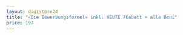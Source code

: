 ```yaml
---
layout: digistore24
title: "«Die Bewerbungsformel» inkl. HEUTE 76abatt + alle Boni"
price: 197
---
```


